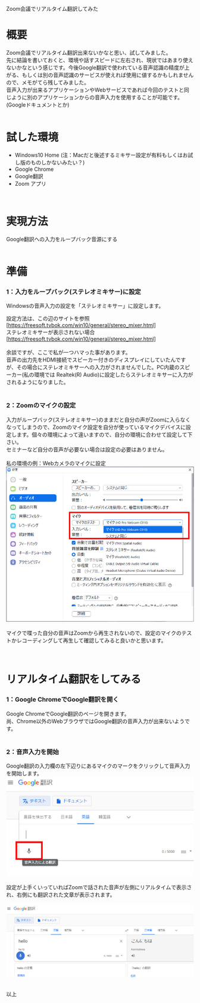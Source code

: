 Zoom会議でリアルタイム翻訳してみた  

# 概要

Zoom会議でリアルタイム翻訳出来ないかなと思い、試してみました。  
先に結論を書いておくと、環境や話すスピードに左右され、現状ではあまり使えないかなという感じです。今後Google翻訳で使われている音声認識の精度が上がる、もしくは別の音声認識のサービスが使えれば使用に値するかもしれませんので、メモがてら残してみました。  
音声入力が出来るアプリケーションやWebサービスであれば今回のテストと同じように別のアプリケーションからの音声入力を使用することが可能です。(Googleドキュメントとか)  
<br />


# 試した環境

- Windows10 Home (注：Macだと後述するミキサー設定が有料もしくはお試し版のものしかないみたい？)  
- Google Chrome  
- Google翻訳   
- Zoom アプリ  
<br />


# 実現方法

Google翻訳への入力をループバック音源にする  
<br />


# 準備

### 1：入力をループバック(ステレオミキサー)に設定

Windowsの音声入力の設定を「ステレオミキサー」に設定します。  

設定方法は、この辺のサイトを参照  
[https://freesoft.tvbok.com/win10/general/stereo_mixer.html]  
ステレオミキサーが表示されない場合  
[https://freesoft.tvbok.com/win10/general/stereo_mixer.html]  
<br />
余談ですが、ここで私が一つハマった事があります。  
音声の出力先をHDMI接続でスピーカー付きのディスプレイにしていたんですが、その場合にステレオミキサーへの入力がされませんでした。PC内蔵のスピーカー(私の環境では Realtek(R) Audio)に設定したらステレオミキサーに入力がされるようになりました。  
<br />


### 2：Zoomのマイクの設定

入力がループバック(ステレオミキサー)のままだと自分の声がZoomに入らなくなってしまうので、Zoomのマイク設定を自分が使っているマイクデバイスに設定します。個々の環境によって違いますので、自分の環境に合わせて設定して下さい。  
セミナーなど自分の音声が必要ない場合は設定の必要はありません。  
<br />
私の環境の例：Webカメラのマイクに設定  
![マイク設定の例](image/01.jpg "マイク設定の例")  
<br />
マイクで喋った自分の音声はZoomから再生されないので、設定のマイクのテストかレコーディングして再生して確認してみると良いかと思います。  
<br />
<br />


# リアルタイム翻訳をしてみる

### 1：Google ChromeでGoogle翻訳を開く

Google ChromeでGoogle翻訳のページを開きます。  
尚、Chrome以外のWebブラウザではGoogle翻訳の音声入力が出来ないようです。  
<br />

### 2：音声入力を開始

Google翻訳の入力欄の左下辺りにあるマイクのマークをクリックして音声入力を開始します。  
![音声入力開始](image/02.jpg "音声入力開始")
<br />
<br />
設定が上手くいっていればZoomで話された音声が左側にリアルタイムで表示され、右側にも翻訳された文章が表示されます。  
<br />
![音声入力結果](image/03.jpg "音声入力結果")
<br />
<br />

以上  
<br />
<br />
